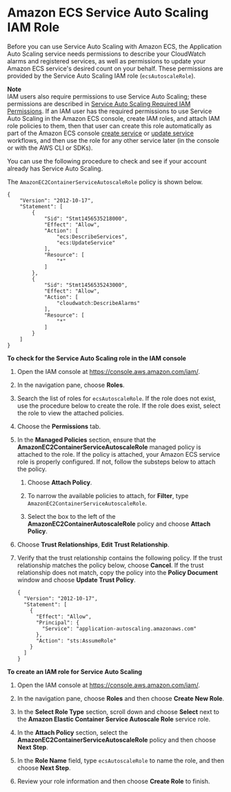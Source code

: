 # Amazon ECS Service Auto Scaling IAM Role<a name="autoscale_IAM_role"></a>

Before you can use Service Auto Scaling with Amazon ECS, the Application Auto Scaling service needs permissions to describe your CloudWatch alarms and registered services, as well as permissions to update your Amazon ECS service's desired count on your behalf\. These permissions are provided by the Service Auto Scaling IAM role \(`ecsAutoscaleRole`\)\.

**Note**  
IAM users also require permissions to use Service Auto Scaling; these permissions are described in [Service Auto Scaling Required IAM Permissions](service-autoscaling-stepscaling.md#auto-scaling-IAM)\. If an IAM user has the required permissions to use Service Auto Scaling in the Amazon ECS console, create IAM roles, and attach IAM role policies to them, then that user can create this role automatically as part of the Amazon ECS console [create service](create-service.md#create-service.title) or [update service](update-service.md) workflows, and then use the role for any other service later \(in the console or with the AWS CLI or SDKs\)\.

You can use the following procedure to check and see if your account already has Service Auto Scaling\.

The `AmazonEC2ContainerServiceAutoscaleRole` policy is shown below\.

```
{
    "Version": "2012-10-17",
    "Statement": [
        {
            "Sid": "Stmt1456535218000",
            "Effect": "Allow",
            "Action": [
                "ecs:DescribeServices",
                "ecs:UpdateService"
            ],
            "Resource": [
                "*"
            ]
        },
        {
            "Sid": "Stmt1456535243000",
            "Effect": "Allow",
            "Action": [
                "cloudwatch:DescribeAlarms"
            ],
            "Resource": [
                "*"
            ]
        }
    ]
}
```

**To check for the Service Auto Scaling role in the IAM console**

1. Open the IAM console at [https://console\.aws\.amazon\.com/iam/](https://console.aws.amazon.com/iam/)\.

1. In the navigation pane, choose **Roles**\.

1. Search the list of roles for `ecsAutoscaleRole`\. If the role does not exist, use the procedure below to create the role\. If the role does exist, select the role to view the attached policies\.

1. Choose the **Permissions** tab\.

1. In the **Managed Policies** section, ensure that the **AmazonEC2ContainerServiceAutoscaleRole** managed policy is attached to the role\. If the policy is attached, your Amazon ECS service role is properly configured\. If not, follow the substeps below to attach the policy\.

   1. Choose **Attach Policy**\.

   1. To narrow the available policies to attach, for **Filter**, type `AmazonEC2ContainerServiceAutoscaleRole`\.

   1. Select the box to the left of the **AmazonEC2ContainerAutoscaleRole** policy and choose **Attach Policy**\.

1. Choose **Trust Relationships**, **Edit Trust Relationship**\.

1. Verify that the trust relationship contains the following policy\. If the trust relationship matches the policy below, choose **Cancel**\. If the trust relationship does not match, copy the policy into the **Policy Document** window and choose **Update Trust Policy**\.

   ```
   {
     "Version": "2012-10-17",
     "Statement": [
       {
         "Effect": "Allow",
         "Principal": {
           "Service": "application-autoscaling.amazonaws.com"
         },
         "Action": "sts:AssumeRole"
       }
     ]
   }
   ```

**To create an IAM role for Service Auto Scaling**

1. Open the IAM console at [https://console\.aws\.amazon\.com/iam/](https://console.aws.amazon.com/iam/)\.

1. In the navigation pane, choose **Roles** and then choose **Create New Role**\. 

1. In the **Select Role Type** section, scroll down and choose **Select** next to the **Amazon Elastic Container Service Autoscale Role** service role\.

1. In the **Attach Policy** section, select the **AmazonEC2ContainerServiceAutoscaleRole** policy and then choose **Next Step**\.

1. In the **Role Name** field, type `ecsAutoscaleRole` to name the role, and then choose **Next Step**\.

1. Review your role information and then choose **Create Role** to finish\. 